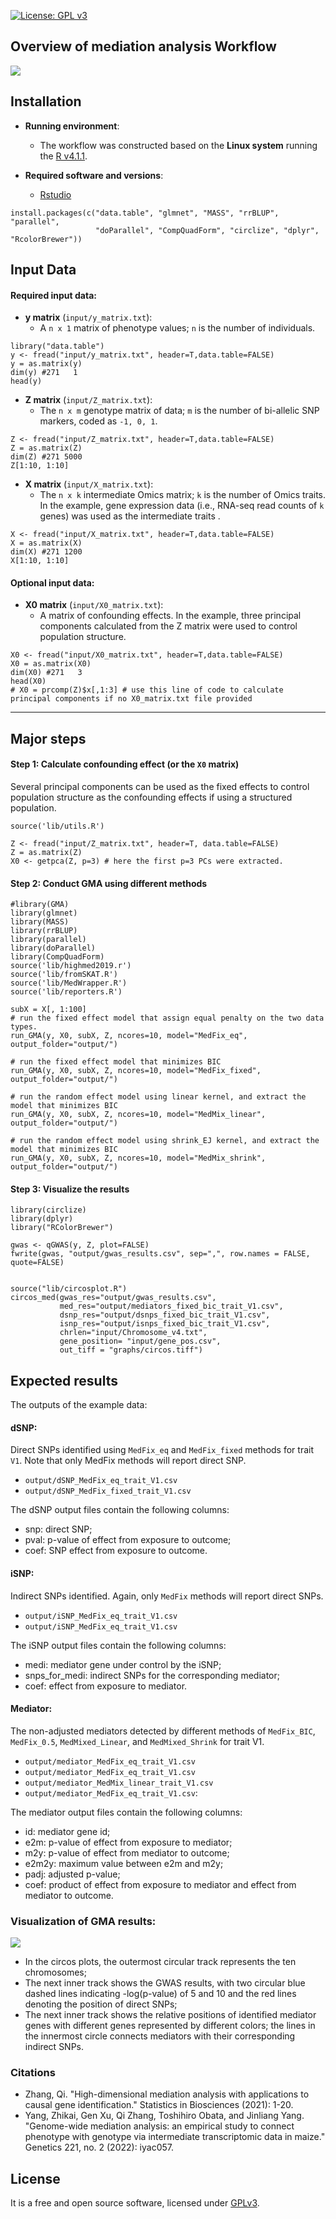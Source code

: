 [![License: GPL v3](https://img.shields.io/badge/License-GPL%20v3-blue.svg)](http://www.gnu.org/licenses/gpl-3.0)


## Overview of mediation analysis Workflow

![](graphs/workflow.png)

## Installation

- __Running environment__: 
    - The workflow was constructed based on the __Linux system__ running the [R v4.1.1](https://cran.r-project.org/).

- __Required software and versions__: 
    - [Rstudio](https://www.rstudio.com/products/rstudio/download/)
      
```{r, eval=FALSE}
install.packages(c("data.table", "glmnet", "MASS", "rrBLUP", "parallel", 
                   "doParallel", "CompQuadForm", "circlize", "dplyr", "RcolorBrewer"))
```

## Input Data

#### Required input data:

- __y matrix__ (`input/y_matrix.txt`): 
  - A `n x 1` matrix of phenotype values; `n` is the number of individuals.
  
```{r}
library("data.table")
y <- fread("input/y_matrix.txt", header=T,data.table=FALSE)
y = as.matrix(y)
dim(y) #271   1
head(y)
```

  
- __Z matrix__ (`input/Z_matrix.txt`): 
  - The `n x m` genotype matrix of data; `m` is the number of bi-allelic SNP markers, coded as `-1, 0, 1`.

```{r}
Z <- fread("input/Z_matrix.txt", header=T,data.table=FALSE)
Z = as.matrix(Z)
dim(Z) #271 5000
Z[1:10, 1:10]
```
  
- __X matrix__ (`input/X_matrix.txt`): 
  - The `n x k` intermediate Omics matrix; `k` is the number of Omics traits. 
  In the example, gene expression data (i.e., RNA-seq read counts of `k` genes) was used as the intermediate traits .

```{r}
X <- fread("input/X_matrix.txt", header=T,data.table=FALSE)
X = as.matrix(X)
dim(X) #271 1200
X[1:10, 1:10]
```


#### Optional input data:

- __X0 matrix__ (`input/X0_matrix.txt`): 
  - A matrix of confounding effects. In the example, three principal components calculated from the Z matrix were used to control population structure.
  
```{r}
X0 <- fread("input/X0_matrix.txt", header=T,data.table=FALSE)
X0 = as.matrix(X0)
dim(X0) #271   3
head(X0)
# X0 = prcomp(Z)$x[,1:3] # use this line of code to calculate principal components if no X0_matrix.txt file provided
```

------------------------------------------
## Major steps

#### Step 1: Calculate confounding effect (or the `X0` matrix)

Several principal components can be used as the fixed effects to control population structure as the confounding effects if using a structured population.

```{r}
source('lib/utils.R')
        
Z <- fread("input/Z_matrix.txt", header=T, data.table=FALSE)
Z = as.matrix(Z)
X0 <- getpca(Z, p=3) # here the first p=3 PCs were extracted.
```

#### Step 2: Conduct GMA using different methods


```{r}
#library(GMA)
library(glmnet)
library(MASS)
library(rrBLUP)
library(parallel)
library(doParallel)
library(CompQuadForm)
source('lib/highmed2019.r')
source('lib/fromSKAT.R')
source('lib/MedWrapper.R')
source('lib/reporters.R')

subX = X[, 1:100]
# run the fixed effect model that assign equal penalty on the two data types.
run_GMA(y, X0, subX, Z, ncores=10, model="MedFix_eq", output_folder="output/")

# run the fixed effect model that minimizes BIC
run_GMA(y, X0, subX, Z, ncores=10, model="MedFix_fixed", output_folder="output/")

# run the random effect model using linear kernel, and extract the model that minimizes BIC
run_GMA(y, X0, subX, Z, ncores=10, model="MedMix_linear", output_folder="output/")

# run the random effect model using shrink_EJ kernel, and extract the model that minimizes BIC
run_GMA(y, X0, subX, Z, ncores=10, model="MedMix_shrink", output_folder="output/")

```

#### Step 3: Visualize the results

```{r}
library(circlize)
library(dplyr)
library("RColorBrewer")

gwas <- qGWAS(y, Z, plot=FALSE)
fwrite(gwas, "output/gwas_results.csv", sep=",", row.names = FALSE, quote=FALSE)


source("lib/circosplot.R")
circos_med(gwas_res="output/gwas_results.csv",
           med_res="output/mediators_fixed_bic_trait_V1.csv", 
           dsnp_res="output/dsnps_fixed_bic_trait_V1.csv", 
           isnp_res="output/isnps_fixed_bic_trait_V1.csv",
           chrlen="input/Chromosome_v4.txt", 
           gene_position= "input/gene_pos.csv",
           out_tiff = "graphs/circos.tiff")
```

## Expected results

The outputs of the example data:  

#### dSNP: 
Direct SNPs identified using `MedFix_eq` and `MedFix_fixed` methods for trait `V1`. Note that only MedFix methods will report direct SNP. 
- `output/dSNP_MedFix_eq_trait_V1.csv`
- `output/dSNP_MedFix_fixed_trait_V1.csv`

The dSNP output files contain the following columns: 
- snp: direct SNP; 
- pval: p-value of effect from exposure to outcome; 
- coef: SNP effect from exposure to outcome.

#### iSNP:
Indirect SNPs identified. Again, only `MedFix` methods will report direct SNPs. 
- `output/iSNP_MedFix_eq_trait_V1.csv`
- `output/iSNP_MedFix_eq_trait_V1.csv` 

The iSNP output files contain the following columns: 
- medi: mediator gene under control by the iSNP;
- snps_for_medi: indirect SNPs for the corresponding mediator; 
- coef: effect from exposure to mediator.

#### Mediator:
The non-adjusted mediators detected by different methods of `MedFix_BIC`, `MedFix_0.5`, `MedMixed_Linear`, and `MedMixed_Shrink` for trait V1.
- `output/mediator_MedFix_eq_trait_V1.csv`
- `output/mediator_MedFix_eq_trait_V1.csv`
- `output/mediator_MedMix_linear_trait_V1.csv`
- `output/mediator_MedFix_eq_trait_V1.csv`: 

The mediator output files contain the following columns: 
- id: mediator gene id; 
- e2m: p-value of effect from exposure to mediator; 
- m2y: p-value of effect from mediator to outcome; 
- e2m2y: maximum value between e2m and m2y; 
- padj: adjusted p-value; 
- coef: product of effect from exposure to mediator and effect from mediator to outcome.



### Visualization of GMA results:

![](graphs/circos.PNG)

- In the circos plots, the outermost circular track represents the ten chromosomes; 
- The next inner track shows the GWAS results, with two circular blue dashed lines indicating -log(p-value) of 5 and 10 and the red lines denoting the position of direct SNPs;
- The next inner track shows the relative positions of identified mediator genes with different genes represented by different colors; the lines in the innermost circle connects mediators with their corresponding indirect SNPs.

### Citations

- Zhang, Qi. "High-dimensional mediation analysis with applications to causal gene identification." Statistics in Biosciences (2021): 1-20.
- Yang, Zhikai, Gen Xu, Qi Zhang, Toshihiro Obata, and Jinliang Yang. "Genome-wide mediation analysis: an empirical study to connect phenotype with genotype via intermediate transcriptomic data in maize." Genetics 221, no. 2 (2022): iyac057.

## License
It is a free and open source software, licensed under [GPLv3](https://github.com/github/choosealicense.com/blob/gh-pages/_licenses/gpl-3.0.txt).

